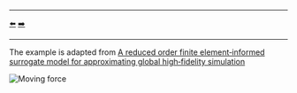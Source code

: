 ***
[⬅️](../014/README.md "Previous example")
[➡️](../016/README.md "Next example")
***

The example is adapted from [A reduced order finite element‑informed surrogate model for approximating global high‑fidelity simulation](https://doi.org/10.1007/s00158-024-03935-3)

![Moving force](moving_force.gif)
